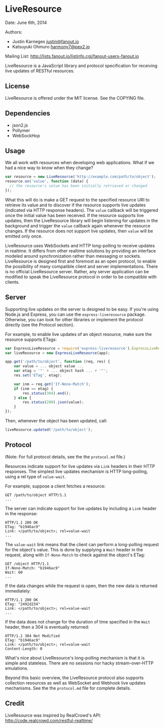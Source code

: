 LiveResource
============
Date: June 6th, 2014

Authors:
  * Justin Karneges <justin@fanout.io>
  * Katsuyuki Ohmuro <harmony7@pex2.jp>

Mailing List: http://lists.fanout.io/listinfo.cgi/fanout-users-fanout.io

LiveResource is a JavaScript library and protocol specification for receiving live updates of RESTful resources.

License
-------

LiveResource is offered under the MIT license. See the COPYING file.

Dependencies
------------

  * json2.js
  * Pollymer
  * WebSockHop

Usage
-----

We all work with resources when developing web applications. What if we had a nice way to know when they change?

```javascript
var resource = new LiveResource('http://example.com/path/to/object');
resource.on('value', function (data) {
  // the resource's value has been initially retrieved or changed
});
```

What this will do is make a GET request to the specified resource URI to retrieve its value and to discover if the resource supports live updates (indicated via HTTP response headers). The `value` callback will be triggered once the initial value has been received. If the resource supports live updates, then the LiveResource library will begin listening for updates in the background and trigger the `value` callback again whenever the resource changes. If the resource does not support live updates, then `value` will be emitted only once.

LiveResource uses WebSockets and HTTP long-polling to receive updates in realtime. It differs from other realtime solutions by providing an interface modeled around synchronization rather than messaging or sockets. LiveResource is designed first and foremost as an open protocol, to enable the possibility of many compatible client and server implementations. There is no official LiveResource server. Rather, any server application can be modified to speak the LiveResource protocol in order to be compatible with clients.

Server
------

Supporting live updates on the server is designed to be easy. If you're using Node.js and Express, you can use the `express-liveresource` package. Otherwise, you can look for other libraries or implement the protocol directly (see the Protocol section).

For example, to enable live updates of an object resource, make sure the resource supports ETags:

```javascript
var ExpressLiveResource = require('express-liveresource').ExpressLiveResource;
var liveResource = new ExpressLiveResource(app);

app.get('/path/to/object', function (req, res) {
    var value = ... object value ...
    var etag = '"' + ... object hash ... + '"';
    res.set('ETag', etag);

    var inm = req.get('If-None-Match');
    if (inm == etag) {
        res.status(304).end();
    } else {
        res.status(200).json(value);
    }
});
```

Then, whenever the object has been updated, call:

```javascript
liveResource.updated('/path/to/object');
```

Protocol
--------

(Note: For full protocol details, see the the `protocol.md` file.)

Resources indicate support for live updates via `Link` headers in their HTTP responses. The simplest live updates mechanism is HTTP long-polling, using a rel type of `value-wait`.

For example, suppose a client fetches a resource:

```
GET /path/to/object HTTP/1.1
...
```

The server can indicate support for live updates by including a `Link` header in the response:

```
HTTP/1.1 200 OK
ETag: "b1946ac9"
Link: </path/to/object>; rel=value-wait
...
```

The `value-wait` link means that the client can perform a long-polling request for the object's value. This is done by supplying a `Wait` header in the request, along with `If-None-Match` to check against the object's ETag:

```
GET /object HTTP/1.1
If-None-Match: "b1946ac9"
Wait: 60
...
```

If the data changes while the request is open, then the new data is returned immediately:

```
HTTP/1.1 200 OK
ETag: "2492d234"
Link: </path/to/object>; rel=value-wait
...
```

If the data does not change for the duration of time specified in the `Wait` header, then a 304 is eventually returned:

```
HTTP/1.1 304 Not Modified
ETag: "b1946ac9"
Link: </path/to/object>; rel=value-wait
Content-Length: 0
```

What's nice about LiveResource's long-polling mechanism is that it is simple and stateless. There are no sessions nor hacky stream-over-HTTP emulations.

Beyond this basic overview, the LiveResource protocol also supports collection resources as well as WebSocket and Webhook live updates mechanisms. See the the `protocol.md` file for complete details.

Credit
------

LiveResource was inspired by RealCrowd's API: http://code.realcrowd.com/restful-realtime/
